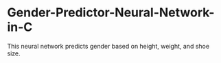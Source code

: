 # Gender-Predictor-Neural-Network-in-C
This neural network predicts gender based on height, weight, and shoe size.
